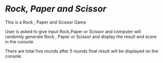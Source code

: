# *Rock, Paper and Scissor*



This is a Rock , Paper and Scissor Game

User is asked to give input Rock,Paper or Scissor and computer will randomly generate Rock , Paper or Scissor and display the result and score in the console

There are total five rounds after 5 rounds final result will be displayed on the console.

